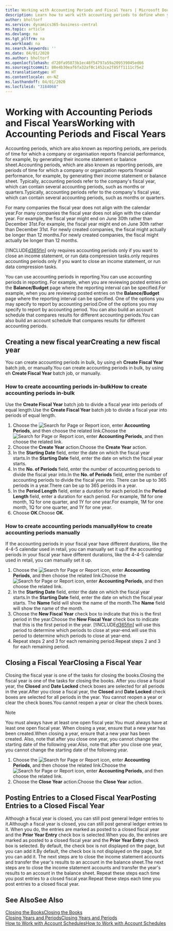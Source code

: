 ```yaml
---
title: Working with Accounting Periods and Fiscal Years | Microsoft Docs
description: Learn how to work with accounting periods to define when your company reports financial performance.
author: bholtorf
ms.service: dynamics365-business-central
ms.topic: article
ms.devlang: na
ms.tgt_pltfrm: na
ms.workload: na
ms.search.keywords: ''
ms.date: 04/01/2020
ms.author: bholtorf
ms.openlocfilehash: d720fa95873b1ec48f54797a59a209539045ed66
ms.sourcegitcommit: 88e4b30eaf6fa32af0c1452ce2f85ff1111c75e2
ms.translationtype: HT
ms.contentlocale: en-NZ
ms.lasthandoff: 04/01/2020
ms.locfileid: "3184068"
---
```

# <a name="working-with-accounting-periods-and-fiscal-years"></a><span data-ttu-id="e5098-103">Working with Accounting Periods and Fiscal Years</span><span class="sxs-lookup"><span data-stu-id="e5098-103">Working with Accounting Periods and Fiscal Years</span></span>
<span data-ttu-id="e5098-104">Accounting periods, which are also known as reporting periods, are periods of time for which a company or organisation reports financial performance, for example, by generating their income statement or balance sheet.</span><span class="sxs-lookup"><span data-stu-id="e5098-104">Accounting periods, which are also known as reporting periods, are periods of time for which a company or organization reports financial performance, for example, by generating their income statement or balance sheet.</span></span> <span data-ttu-id="e5098-105">Typically, accounting periods refer to the company's fiscal year, which can contain several accounting periods, such as months or quarters.</span><span class="sxs-lookup"><span data-stu-id="e5098-105">Typically, accounting periods refer to the company's fiscal year, which can contain several accounting periods, such as months or quarters.</span></span>

<span data-ttu-id="e5098-106">For many companies the fiscal year does not align with the calendar year.</span><span class="sxs-lookup"><span data-stu-id="e5098-106">For many companies the fiscal year does not align with the calendar year.</span></span> <span data-ttu-id="e5098-107">For example, the fiscal year might end on June 30th rather than December 31st.</span><span class="sxs-lookup"><span data-stu-id="e5098-107">For example, the fiscal year might end on June 30th rather than December 31st.</span></span> <span data-ttu-id="e5098-108">For newly created companies, the fiscal might actually be longer than 12 months.</span><span class="sxs-lookup"><span data-stu-id="e5098-108">For newly created companies, the fiscal might actually be longer than 12 months.</span></span> 

[!INCLUDE[d365fin](includes/d365fin_md.md)] <span data-ttu-id="e5098-109">only requires accounting periods only if you want to close an income statement, or run data compression tasks.</span><span class="sxs-lookup"><span data-stu-id="e5098-109">only requires accounting periods only if you want to close an income statement, or run data compression tasks.</span></span> 

<span data-ttu-id="e5098-110">You can use accounting periods in reporting.</span><span class="sxs-lookup"><span data-stu-id="e5098-110">You can use accounting periods in reporting.</span></span> <span data-ttu-id="e5098-111">For example, when you are reviewing posted entries on the **Balance/Budget** page where the reporting interval can be specified.</span><span class="sxs-lookup"><span data-stu-id="e5098-111">For example, when you are reviewing posted entries on the **Balance/Budget** page where the reporting interval can be specified.</span></span> <span data-ttu-id="e5098-112">One of the options you may specify to report by accounting period.</span><span class="sxs-lookup"><span data-stu-id="e5098-112">One of the options you may specify to report by accounting period.</span></span> <span data-ttu-id="e5098-113">You can also build an account schedule that compares results for different accounting periods.</span><span class="sxs-lookup"><span data-stu-id="e5098-113">You can also build an account schedule that compares results for different accounting periods.</span></span>

## <a name="creating-a-new-fiscal-year"></a><span data-ttu-id="e5098-114">Creating a new fiscal year</span><span class="sxs-lookup"><span data-stu-id="e5098-114">Creating a new fiscal year</span></span>
<span data-ttu-id="e5098-115">You can create accounting periods in bulk, by using eh **Create Fiscal Year** batch job, or manually.</span><span class="sxs-lookup"><span data-stu-id="e5098-115">You can create accounting periods in bulk, by using eh **Create Fiscal Year** batch job, or manually.</span></span>

### <a name="how-to-create-accounting-periods-in-bulk"></a><span data-ttu-id="e5098-116">How to create accounting periods in-bulk</span><span class="sxs-lookup"><span data-stu-id="e5098-116">How to create accounting periods in-bulk</span></span>
<span data-ttu-id="e5098-117">Use the **Create Fiscal Year** batch job to divide a fiscal year into periods of equal length.</span><span class="sxs-lookup"><span data-stu-id="e5098-117">Use the **Create Fiscal Year** batch job to divide a fiscal year into periods of equal length.</span></span>  

1. <span data-ttu-id="e5098-118">Choose the ![Search for Page or Report](media/ui-search/search_small.png "Search for Page or Report icon") icon, enter **Accounting Periods**, and then choose the related link.</span><span class="sxs-lookup"><span data-stu-id="e5098-118">Choose the ![Search for Page or Report](media/ui-search/search_small.png "Search for Page or Report icon") icon, enter **Accounting Periods**, and then choose the related link.</span></span>  
2. <span data-ttu-id="e5098-119">Choose the **Create Year** action.</span><span class="sxs-lookup"><span data-stu-id="e5098-119">Choose the **Create Year** action.</span></span>  <!--What about the Scheduling option? Should we mention that? There's also the Report Output Type field...-->
3. <span data-ttu-id="e5098-120">In the **Starting Date** field, enter the date on which the fiscal year starts.</span><span class="sxs-lookup"><span data-stu-id="e5098-120">In the **Starting Date** field, enter the date on which the fiscal year starts.</span></span>  
4. <span data-ttu-id="e5098-121">In the **No. of Periods** field, enter the number of accounting periods to divide the fiscal year into.</span><span class="sxs-lookup"><span data-stu-id="e5098-121">In the **No. of Periods** field, enter the number of accounting periods to divide the fiscal year into.</span></span> <span data-ttu-id="e5098-122">There can be up to 365 periods in a year.</span><span class="sxs-lookup"><span data-stu-id="e5098-122">There can be up to 365 periods in a year.</span></span>  
5. <span data-ttu-id="e5098-123">In the **Period Length** field, enter a duration for each period.</span><span class="sxs-lookup"><span data-stu-id="e5098-123">In the **Period Length** field, enter a duration for each period.</span></span> <span data-ttu-id="e5098-124">For example, 1M for one month, 1Q for one quarter, and 1Y for one year.</span><span class="sxs-lookup"><span data-stu-id="e5098-124">For example, 1M for one month, 1Q for one quarter, and 1Y for one year.</span></span>  
6. <span data-ttu-id="e5098-125">Choose **OK**.</span><span class="sxs-lookup"><span data-stu-id="e5098-125">Choose **OK**.</span></span>  

### <a name="how-to-create-accounting-periods-manually"></a><span data-ttu-id="e5098-126">How to create accounting periods manually</span><span class="sxs-lookup"><span data-stu-id="e5098-126">How to create accounting periods manually</span></span>
<span data-ttu-id="e5098-127">If the accounting periods in your fiscal year have different durations, like the 4-4-5 calendar used in retail, you can manually set it up.</span><span class="sxs-lookup"><span data-stu-id="e5098-127">If the accounting periods in your fiscal year have different durations, like the 4-4-5 calendar used in retail, you can manually set it up.</span></span>  
  
1. <span data-ttu-id="e5098-128">Choose the ![Search for Page or Report](media/ui-search/search_small.png "Search for Page or Report icon") icon, enter **Accounting Periods**, and then choose the related link.</span><span class="sxs-lookup"><span data-stu-id="e5098-128">Choose the ![Search for Page or Report](media/ui-search/search_small.png "Search for Page or Report icon") icon, enter **Accounting Periods**, and then choose the related link.</span></span>  
2. <span data-ttu-id="e5098-129">In the **Starting Date** field, enter the date on which the fiscal year starts.</span><span class="sxs-lookup"><span data-stu-id="e5098-129">In the **Starting Date** field, enter the date on which the fiscal year starts.</span></span> <span data-ttu-id="e5098-130">The **Name** field will show the name of the month.</span><span class="sxs-lookup"><span data-stu-id="e5098-130">The **Name** field will show the name of the month.</span></span>  
3. <span data-ttu-id="e5098-131">Choose the **New Fiscal Year** check box to indicate that this is the first period in the year.</span><span class="sxs-lookup"><span data-stu-id="e5098-131">Choose the **New Fiscal Year** check box to indicate that this is the first period in the year.</span></span> [!INCLUDE[d365fin](includes/d365fin_md.md)] <span data-ttu-id="e5098-132">will use this period to determine which periods to close at year-end.</span><span class="sxs-lookup"><span data-stu-id="e5098-132">will use this period to determine which periods to close at year-end.</span></span>
4. <span data-ttu-id="e5098-133">Repeat steps 2 and 3 for each remaining period.</span><span class="sxs-lookup"><span data-stu-id="e5098-133">Repeat steps 2 and 3 for each remaining period.</span></span>  

## <a name="closing-a-fiscal-year"></a><span data-ttu-id="e5098-134">Closing a Fiscal Year</span><span class="sxs-lookup"><span data-stu-id="e5098-134">Closing a Fiscal Year</span></span>
<span data-ttu-id="e5098-135">Closing the fiscal year is one of the tasks for closing the books.</span><span class="sxs-lookup"><span data-stu-id="e5098-135">Closing the fiscal year is one of the tasks for closing the books.</span></span> <span data-ttu-id="e5098-136">After you close a fiscal year, the **Closed** and **Date Locked** check boxes are selected for all periods in the year.</span><span class="sxs-lookup"><span data-stu-id="e5098-136">After you close a fiscal year, the **Closed** and **Date Locked** check boxes are selected for all periods in the year.</span></span> <span data-ttu-id="e5098-137">You cannot reopen a year or clear the check boxes.</span><span class="sxs-lookup"><span data-stu-id="e5098-137">You cannot reopen a year or clear the check boxes.</span></span>

> [!NOTE]  
>  <span data-ttu-id="e5098-138">You must always have at least one open fiscal year.</span><span class="sxs-lookup"><span data-stu-id="e5098-138">You must always have at least one open fiscal year.</span></span> <span data-ttu-id="e5098-139">When closing a year, ensure that a new year has been created.</span><span class="sxs-lookup"><span data-stu-id="e5098-139">When closing a year, ensure that a new year has been created.</span></span> <span data-ttu-id="e5098-140">Also, note that after you close one year, you cannot change the starting date of the following year.</span><span class="sxs-lookup"><span data-stu-id="e5098-140">Also, note that after you close one year, you cannot change the starting date of the following year.</span></span>

1. <span data-ttu-id="e5098-141">Choose the ![Search for Page or Report](media/ui-search/search_small.png "Search for Page or Report icon") icon, enter **Accounting Periods**, and then choose the related link.</span><span class="sxs-lookup"><span data-stu-id="e5098-141">Choose the ![Search for Page or Report](media/ui-search/search_small.png "Search for Page or Report icon") icon, enter **Accounting Periods**, and then choose the related link.</span></span>  
2. <span data-ttu-id="e5098-142">Choose the **Close Year** action.</span><span class="sxs-lookup"><span data-stu-id="e5098-142">Choose the **Close Year** action.</span></span>  

## <a name="posting-entries-to-a-closed-fiscal-year"></a><span data-ttu-id="e5098-143">Posting Entries to a Closed Fiscal Year</span><span class="sxs-lookup"><span data-stu-id="e5098-143">Posting Entries to a Closed Fiscal Year</span></span>
<span data-ttu-id="e5098-144">Although a fiscal year is closed, you can still post general ledger entries to it.</span><span class="sxs-lookup"><span data-stu-id="e5098-144">Although a fiscal year is closed, you can still post general ledger entries to it.</span></span> <span data-ttu-id="e5098-145">When you do, the entries are marked as posted to a closed fiscal year and the **Prior Year Entry** check box is selected.</span><span class="sxs-lookup"><span data-stu-id="e5098-145">When you do, the entries are marked as posted to a closed fiscal year and the **Prior Year Entry** check box is selected.</span></span> <span data-ttu-id="e5098-146">By default, the check box is not displayed on the page, but you can add it.</span><span class="sxs-lookup"><span data-stu-id="e5098-146">By default, the check box is not displayed on the page, but you can add it.</span></span> <span data-ttu-id="e5098-147">The next steps are to close the income statement accounts and transfer the year's results to an account in the balance sheet.</span><span class="sxs-lookup"><span data-stu-id="e5098-147">The next steps are to close the income statement accounts and transfer the year's results to an account in the balance sheet.</span></span> <span data-ttu-id="e5098-148">Repeat these steps each time you post entries to a closed fiscal year.</span><span class="sxs-lookup"><span data-stu-id="e5098-148">Repeat these steps each time you post entries to a closed fiscal year.</span></span>

## <a name="see-also"></a><span data-ttu-id="e5098-149">See Also</span><span class="sxs-lookup"><span data-stu-id="e5098-149">See Also</span></span>
[<span data-ttu-id="e5098-150">Closing the Books</span><span class="sxs-lookup"><span data-stu-id="e5098-150">Closing the Books</span></span>](year-close-books.md)  
[<span data-ttu-id="e5098-151">Closing Years and Periods</span><span class="sxs-lookup"><span data-stu-id="e5098-151">Closing Years and Periods</span></span>](year-close-years-periods.md)  
[<span data-ttu-id="e5098-152">How to Work with Account Schedules</span><span class="sxs-lookup"><span data-stu-id="e5098-152">How to Work with Account Schedules</span></span>](bi-how-work-account-schedule.md)  
  





